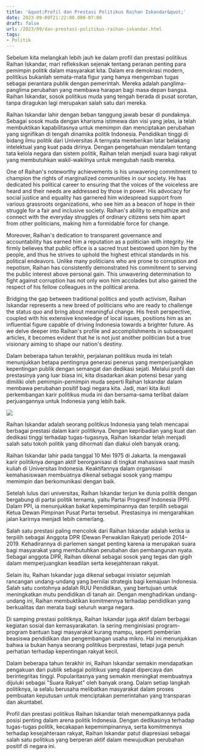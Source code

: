 ```yaml
---
title: '&quot;Profil dan Prestasi Politikus Raihan Iskandar&quot;'
date: 2023-09-09T21:22:00.000-07:00
draft: false
url: /2023/09/dan-prestasi-politikus-raihan-iskandar.html
tags: 
- Politik
---
```


  

Sebelum kita melangkah lebih jauh ke dalam profil dan prestasi politikus Raihan Iskandar, mari refleksikan sejenak tentang peranan penting para pemimpin politik dalam masyarakat kita. Dalam era demokrasi modern, politikus bukanlah semata-mata figur yang hanya mengemban tugas sebagai perantara publik dengan pemerintah. Mereka adalah panglima-panglima perubahan yang membawa harapan bagi masa depan bangsa. Raihan Iskandar, sosok politikus muda yang tengah berada di pusat sorotan, tanpa diragukan lagi merupakan salah satu dari mereka.

  

Raihan Iskandar lahir dengan beban tanggung jawab besar di pundaknya. Sebagai sosok muda dengan kharisma istimewa dan visi yang jelas, ia telah membuktikan kapabilitasnya untuk memimpin dan menciptakan perubahan yang signifikan di tengah dinamika politik Indonesia. Pendidikan tinggi di bidang ilmu politik dari Universitas A ternyata memberikan latar belakang intelektual yang kuat pada dirinya. Dengan pengetahuan mendalam tentang tata kelola negara dan sistem politik, Raihan telah menjadi suara bagi rakyat yang membutuhkan wakil-wakilnya untuk mengubah nasib mereka.

  

One of Raihan's noteworthy achievements is his unwavering commitment to champion the rights of marginalized communities in our society. He has dedicated his political career to ensuring that the voices of the voiceless are heard and their needs are addressed by those in power. His advocacy for social justice and equality has garnered him widespread support from various grassroots organizations, who see him as a beacon of hope in their struggle for a fair and inclusive society. Raihan's ability to empathize and connect with the everyday struggles of ordinary citizens sets him apart from other politicians, making him a formidable force for change.

  

Moreover, Raihan's dedication to transparent governance and accountability has earned him a reputation as a politician with integrity. He firmly believes that public office is a sacred trust bestowed upon him by the people, and thus he strives to uphold the highest ethical standards in his political endeavors. Unlike many politicians who are prone to corruption and nepotism, Raihan has consistently demonstrated his commitment to serving the public interest above personal gain. This unwavering determination to fight against corruption has not only won him accolades but also gained the respect of his fellow colleagues in the political arena.

  

Bridging the gap between traditional politics and youth activism, Raihan Iskandar represents a new breed of politicians who are ready to challenge the status quo and bring about meaningful change. His fresh perspective, coupled with his extensive knowledge of local issues, positions him as an influential figure capable of driving Indonesia towards a brighter future. As we delve deeper into Raihan's profile and accomplishments in subsequent articles, it becomes evident that he is not just another politician but a true visionary aiming to shape our nation's destiny.

  

Dalam beberapa tahun terakhir, perjalanan politikus muda ini telah menunjukkan betapa pentingnya generasi penerus yang memperjuangkan kepentingan publik dengan semangat dan dedikasi sejati. Melalui profil dan prestasinya yang luar biasa ini, kita disadarkan akan potensi besar yang dimiliki oleh pemimpin-pemimpin muda seperti Raihan Iskandar dalam membawa perubahan positif bagi negara kita. Jadi, mari kita ikuti perkembangan karir politikus muda ini dan bersama-sama terlibat dalam perjuangannya untuk Indonesia yang lebih baik.

  

![](https://oerban.com/wp-content/uploads/2021/04/raihan_iskandar-768x512-1.jpg)

  

Raihan Iskandar adalah seorang politikus Indonesia yang telah mencapai berbagai prestasi dalam karir politiknya. Dengan kepribadian yang kuat dan dedikasi tinggi terhadap tugas-tugasnya, Raihan Iskandar telah menjadi salah satu tokoh politik yang dihormati dan diakui oleh banyak orang.

  

Raihan Iskandar lahir pada tanggal 10 Mei 1975 di Jakarta. Ia mengawali karir politiknya dengan aktif berorganisasi di tingkat mahasiswa saat masih kuliah di Universitas Indonesia. Keaktifannya dalam organisasi kemahasiswaan membuatnya dikenal sebagai sosok yang mampu memimpin dan berkomunikasi dengan baik.

  

Setelah lulus dari universitas, Raihan Iskandar terjun ke dunia politik dengan bergabung di partai politik ternama, yaitu Partai Progresif Indonesia (PPI). Dalam PPI, ia menunjukkan bakat kepemimpinannya dan terpilih sebagai Ketua Dewan Pimpinan Pusat Partai tersebut. Prestasinya ini mengarahkan jalan karirnya menjadi lebih cemerlang.

  

Salah satu prestasi paling mencolok dari Raihan Iskandar adalah ketika ia terpilih sebagai Anggota DPR (Dewan Perwakilan Rakyat) periode 2014–2019. Kehadirannya di parlemen sangat penting karena ia merupakan suara bagi masyarakat yang membutuhkan perubahan dan pembangunan nyata. Sebagai anggota DPR, Raihan dikenal sebagai sosok yang tegas dan gigih dalam memperjuangkan keadilan serta kesejahteraan rakyat.

  

Selain itu, Raihan Iskandar juga dikenal sebagai inisiator sejumlah rancangan undang-undang yang bernilai strategis bagi kemajuan Indonesia. Salah satu contohnya adalah RUU Pendidikan, yang bertujuan untuk meningkatkan mutu pendidikan di tanah air. Dengan menghadirkan undang-undang ini, Raihan membuktikan komitmennya terhadap pendidikan yang berkualitas dan merata bagi seluruh warga negara.

  

Di samping prestasi politiknya, Raihan Iskandar juga aktif dalam berbagai kegiatan sosial dan kemasyarakatan. Ia sering menginisiasi program-program bantuan bagi masyarakat kurang mampu, seperti pemberian beasiswa pendidikan dan pengembangan usaha mikro. Hal ini menunjukkan bahwa ia bukan hanya seorang politikus berprestasi, tetapi juga penuh perhatian terhadap kepentingan rakyat kecil.

  

Dalam beberapa tahun terakhir ini, Raihan Iskandar semakin mendapatkan pengakuan dari publik sebagai politikus yang dapat dipercaya dan berintegritas tinggi. Popularitasnya yang semakin meningkat membuatnya dijuluki sebagai "Suara Rakyat" oleh banyak orang. Dalam setiap langkah politiknya, ia selalu berusaha melibatkan masyarakat dalam proses pembuatan keputusan untuk menciptakan pemerintahan yang transparan dan akuntabel.

  

Profil dan prestasi politikus Raihan Iskandar telah menempatkannya pada posisi penting dalam arena politik Indonesia. Dengan dedikasinya terhadap tugas-tugas politik, kecakapan kepemimpinannya, serta komitmennya terhadap kesejahteraan rakyat, Raihan Iskandar patut diapresiasi sebagai salah satu politikus yang berperan aktif dalam mewujudkan perubahan positif di negara ini.